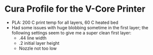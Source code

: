 # Cura Profile for the V-Core Printer


* PLA: 200 C print temp for all layers, 60 C heated bed
* Had some issues with huge blobbing sometime in the first layer;
  the following settings seem to give me a super clean first layer: 
   * .44 line width
   * .2 initial layer height
   * Nozzle not too low
